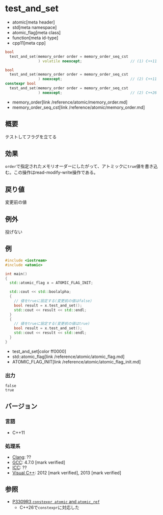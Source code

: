 # test_and_set
* atomic[meta header]
* std[meta namespace]
* atomic_flag[meta class]
* function[meta id-type]
* cpp11[meta cpp]

```cpp
bool
  test_and_set(memory_order order = memory_order_seq_cst
               ) volatile noexcept;                      // (1) C++11

bool
  test_and_set(memory_order order = memory_order_seq_cst
               ) noexcept;                               // (2) C++11
constexpr bool
  test_and_set(memory_order order = memory_order_seq_cst
               ) noexcept;                               // (2) C++26
```
* memory_order[link /reference/atomic/memory_order.md]
* memory_order_seq_cst[link /reference/atomic/memory_order.md]

## 概要
テストしてフラグを立てる


## 効果
`order`で指定されたメモリオーダーにしたがって、アトミックに`true`値を書き込む。この操作はread-modify-write操作である。


## 戻り値
変更前の値


## 例外
投げない


## 例
```cpp example
#include <iostream>
#include <atomic>

int main()
{
  std::atomic_flag x = ATOMIC_FLAG_INIT;

  std::cout << std::boolalpha;
  {
    // 値をtrueに設定する(変更前の値はfalse)
    bool result = x.test_and_set();
    std::cout << result << std::endl;
  }
  {
    // 値をtrueに設定する(変更前の値はtrue)
    bool result = x.test_and_set();
    std::cout << result << std::endl;
  }
}
```
* test_and_set[color ff0000]
* std::atomic_flag[link /reference/atomic/atomic_flag.md]
* ATOMIC_FLAG_INIT[link /reference/atomic/atomic_flag_init.md]

### 出力
```
false
true
```

## バージョン
### 言語
- C++11


### 処理系
- [Clang](/implementation.md#clang): ??
- [GCC](/implementation.md#gcc): 4.7.0 [mark verified]
- [ICC](/implementation.md#icc): ??
- [Visual C++](/implementation.md#visual_cpp): 2012 [mark verified], 2013 [mark verified]


## 参照
- [P3309R3 `constexpr atomic` and `atomic_ref`](https://open-std.org/jtc1/sc22/wg21/docs/papers/2024/p3309r3.html)
    - C++26で`constexpr`に対応した
